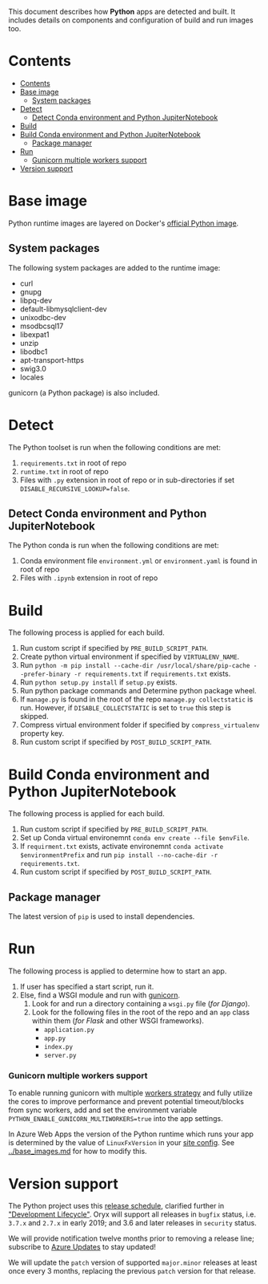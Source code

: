This document describes how **Python** apps are detected and built. It includes
details on components and configuration of build and run images too.

# Contents

- [Contents](#contents)
- [Base image](#base-image)
  - [System packages](#system-packages)
- [Detect](#detect)
  - [Detect Conda environment and Python JupiterNotebook](#detect-conda-environment-and-python-jupiternotebook)
- [Build](#build)
- [Build Conda environment and Python JupiterNotebook](#build-conda-environment-and-python-jupiternotebook)
  - [Package manager](#package-manager)
- [Run](#run)
    - [Gunicorn multiple workers support](#gunicorn-multiple-workers-support)
- [Version support](#version-support)

# Base image

Python runtime images are layered on Docker's [official Python
image](https://github.com/docker-library/python).

## System packages

The following system packages are added to the runtime image:

* curl
* gnupg
* libpq-dev
* default-libmysqlclient-dev
* unixodbc-dev
* msodbcsql17
* libexpat1
* unzip
* libodbc1
* apt-transport-https
* swig3.0
* locales

gunicorn (a Python package) is also included.

# Detect

The Python toolset is run when the following conditions are met:

1. `requirements.txt` in root of repo
1. `runtime.txt` in root of repo
1. Files with `.py` extension in root of repo or in sub-directories if set `DISABLE_RECURSIVE_LOOKUP=false`.

## Detect Conda environment and Python JupiterNotebook

The Python conda is run when the following conditions are met:

1. Conda environment file `environment.yml` or `environment.yaml` is found in root of repo
1. Files with `.ipynb` extension in root of repo

# Build

The following process is applied for each build.

1. Run custom script if specified by `PRE_BUILD_SCRIPT_PATH`.
2. Create python virtual environment if specified by `VIRTUALENV_NAME`.
3. Run `python -m pip install --cache-dir /usr/local/share/pip-cache --prefer-binary -r requirements.txt` 
   if `requirements.txt` exists.
4. Run `python setup.py install` if `setup.py` exists.
5. Run python package commands and Determine python package wheel.
6. If `manage.py` is found in the root of the repo `manage.py collectstatic` is run. However,
   if `DISABLE_COLLECTSTATIC` is set to `true` this step is skipped.
7. Compress virtual environment folder if specified by `compress_virtualenv` property key.
8. Run custom script if specified by `POST_BUILD_SCRIPT_PATH`.

# Build Conda environment and Python JupiterNotebook

The following process is applied for each build.
1. Run custom script if specified by `PRE_BUILD_SCRIPT_PATH`.
2. Set up Conda virtual environemnt `conda env create --file $envFile`.
3. If `requirment.txt` exists, activate environemnt `conda activate $environmentPrefix` and
   run `pip install --no-cache-dir -r requirements.txt`.
4. Run custom script if specified by `POST_BUILD_SCRIPT_PATH`.


## Package manager

The latest version of `pip` is used to install dependencies.

# Run

The following process is applied to determine how to start an app.

1. If user has specified a start script, run it.
1. Else, find a WSGI module and run with [gunicorn][].
    1. Look for and run a directory containing a `wsgi.py` file (*for Django*).
    1. Look for the following files in the root of the repo and an `app` class within them (*for Flask* and other WSGI frameworks).
        * `application.py`
        * `app.py`
        * `index.py`
        * `server.py`

### Gunicorn multiple workers support

To enable running gunicorn with multiple [workers strategy][] and fully utilize the cores to improve performance
and prevent potential timeout/blocks from sync workers, add and set the environment variable `PYTHON_ENABLE_GUNICORN_MULTIWORKERS=true` into the app settings.

In Azure Web Apps the version of the Python runtime which runs your app is
determined by the value of `LinuxFxVersion` in your [site config][]. See
[../base\_images.md](../base_images.md#azure-web-apps-runtimes-and-versions)
for how to modify this.

[gunicorn]: https://gunicorn.org/
[site config]: https://docs.microsoft.com/en-us/rest/api/appservice/webapps/get#siteconfig
[workers strategy]: https://docs.gunicorn.org/en/stable/design.html#how-many-workers

# Version support

The Python project uses this [release schedule][], clarified further in
["Development Lifecycle"][]. Oryx will support all releases in `bugfix`
status, i.e. `3.7.x` and `2.7.x` in early 2019; and 3.6 and later releases in
`security` status.

We will provide notification twelve months prior to removing a release line;
subscribe to [Azure Updates][] to stay updated!

We will update the `patch` version of supported `major.minor` releases at
least once every 3 months, replacing the previous `patch` version for that
release.

[release schedule]: https://devguide.python.org/#status-of-python-branches
["Development Lifecycle"]: https://devguide.python.org/devcycle/#devcycle
[Azure Updates]: https://azure.microsoft.com/updates/
